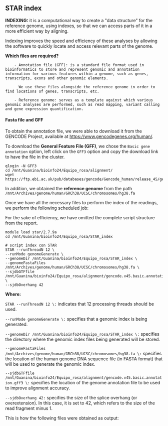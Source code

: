 ## **STAR index**

**INDEXING:** it is a computational way to create a "data structure" for the reference genome, using indexes, so that we can access parts of it in a more efficient way by aligning. 

Indexing improves the speed and efficiency of these analyses by allowing the software to quickly locate and access relevant parts of the genome.

**Which files are required?**

        - Annotation file (GFF): is a standard file format used in bioinformatics to store and represent genomic and annotation information for various features within a genome, such as genes, transcripts, exons and other genomic elements.

          We use these files alongside the reference genome in order to find locations of genes, transcripts, etc.
          
        - Reference genome: serves as a template against which various genomic analyses are performed, such as read mapping, variant calling and gene expression quantification. 


#### **Fasta file and GFF**

To obtain the annotation file, we were able to download it from the GENCODE Project, available at https://www.gencodegenes.org/human/. 

To download the **General Feature File (GFF)**, we chose the `Basic gene annotation` option, left click on the `GFF3` option and copy the download link to have the file in the cluster.

```{bash download GFF3, eval=FALSE}
qlogin -N GFF3
cd /mnt/Guanina/bioinfo24/Equipo_rosa/alignment/
wget https://ftp.ebi.ac.uk/pub/databases/gencode/Gencode_human/release_45/gencode.v45.basic.annotation.gff3.gz
```


In addition, we obtained the **reference genome** from the path `/mnt/Archives/genome/human/GRCh38/UCSC/chromosomes/hg38.fa`

Once we have all the necessary files to perform the index of the readings, we perform the following scheduled job:

For the sake of efficiency, we have omitted the complete script structure from the report.

```{bash STAR index, eval=FALSE}
module load star/2.7.9a
cd /mnt/Guanina/bioinfo24/Equipo_rosa/STAR_index

# script index con STAR
STAR --runThreadN 12 \
--runMode genomeGenerate \
--genomeDir /mnt/Guanina/bioinfo24/Equipo_rosa/STAR_index \
--genomeFastaFiles /mnt/Archives/genome/human/GRCh38/UCSC/chromosomes/hg38.fa \
--sjdbGTFfile /mnt/Guanina/bioinfo24/Equipo_rosa/alignment/gencode.v45.basic.annotation.gff3 \
--sjdbOverhang 42

```


**Where:**

`STAR --runThreadN 12 \:` indicates that 12 processing threads should be used.

`--runMode genomeGenerate \:` specifies that a genomic index is being generated.

`--genomeDir /mnt/Guanina/bioinfo24/Equipo_rosa/STAR_index \:` specifies the directory where the genomic index files being generated will be stored.

`--genomeFastaFiles /mnt/Archives/genome/human/GRCh38/UCSC/chromosomes/hg38.fa \:` specifies the location of the human genome DNA sequence file (in FASTA format) that will be used to generate the genomic index.

`--sjdbGTFfile /mnt/Guanina/bioinfo24/Equipo_rosa/alignment/gencode.v45.basic.annotation.gff3 \:` specifies the location of the genome annotation file to be used to improve alignment accuracy.

`--sjdbOverhang 42:` specifies the size of the splice overhang (or overextension). In this case, it is set to 42, which refers to the size of the read fragment minus 1. 


This is how the following files were obtained as output:
